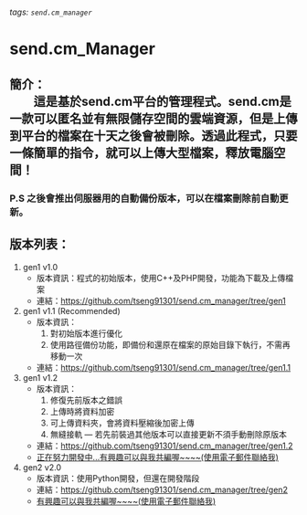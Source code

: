 ###### tags: `send.cm_manager`

# send.cm_Manager
## 簡介：<br/>　　這是基於send.cm平台的管理程式。send.cm是一款可以匿名並有無限儲存空間的雲端資源，但是上傳到平台的檔案在十天之後會被刪除。透過此程式，只要一條簡單的指令，就可以上傳大型檔案，釋放電腦空間！

### P.S 之後會推出伺服器用的自動備份版本，可以在檔案刪除前自動更新。

## 版本列表：
1. gen1 v1.0
    * 版本資訊：程式的初始版本，使用C++及PHP開發，功能為下載及上傳檔案
    * 連結：https://github.com/tseng91301/send.cm_manager/tree/gen1
2. gen1 v1.1 (Recommended)
    * 版本資訊：
        1. 對初始版本進行優化
        2. 使用路徑備份功能，即備份和還原在檔案的原始目錄下執行，不需再移動一次
    * 連結：https://github.com/tseng91301/send.cm_manager/tree/gen1.1
3. gen1 v1.2 
    * 版本資訊：
        1. 修復先前版本之錯誤
        2. 上傳時將資料加密
        3. 可上傳資料夾，會將資料壓縮後加密上傳
        4. 無縫接軌 — 若先前裝過其他版本可以直接更新不須手動刪除原版本
    * 連結：https://github.com/tseng91301/send.cm_manager/tree/gen1.2
    * [正在努力開發中...有興趣可以與我共編喔~~~~(使用電子郵件聯絡我)](mailto:tseng7418@gmail.com?subject=sendcm_tool-colaboration)
5. gen2 v2.0
    * 版本資訊：使用Python開發，但還在開發階段
    * 連結：https://github.com/tseng91301/send.cm_manager/tree/gen2
    * [有興趣可以與我共編喔~~~~(使用電子郵件聯絡我)](mailto:tseng7418@gmail.com?subject=sendcm_tool-colaboration)